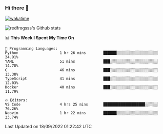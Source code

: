 ### Hi there 👋

[![wakatime](https://wakatime.com/badge/user/2cbd8003-b8b8-4565-92d7-ad9c23ff1846.svg)](https://wakatime.com/@2cbd8003-b8b8-4565-92d7-ad9c23ff1846)

<img src="https://github-readme-stats.vercel.app/api?username=redfrogsss&show_icons=true" alt="redfrogsss's Github stats"></img>

<!--START_SECTION:waka-->
📊 **This Week I Spent My Time On** 

```text
💬 Programming Languages: 
Python                   1 hr 26 mins        ██████░░░░░░░░░░░░░░░░░░░   24.91% 
YAML                     51 mins             ███░░░░░░░░░░░░░░░░░░░░░░   14.78% 
C                        46 mins             ███░░░░░░░░░░░░░░░░░░░░░░   13.38% 
TypeScript               41 mins             ███░░░░░░░░░░░░░░░░░░░░░░   12.03% 
Docker                   40 mins             ███░░░░░░░░░░░░░░░░░░░░░░   11.79%

🔥 Editors: 
VS Code                  4 hrs 25 mins       ███████████████████░░░░░░   76.26% 
Neovim                   1 hr 22 mins        ██████░░░░░░░░░░░░░░░░░░░   23.74%

```


 Last Updated on 18/09/2022 01:22:42 UTC
<!--END_SECTION:waka-->
